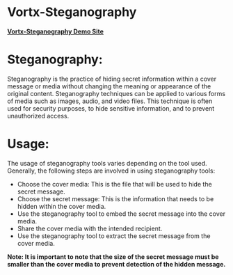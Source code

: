 # Vortx-Steganography
  <a href="https://vortexography.netlify.app" ><b>Vortx-Steganography Demo Site</b></a>
  
# Steganography:

 Steganography is the practice of hiding secret information within a cover message or media without changing the meaning or appearance of the original content. Steganography techniques can be applied to various forms of media such as images, audio, and video files. This technique is often used for security purposes, to hide sensitive information, and to prevent unauthorized access.

# Usage:
The usage of steganography tools varies depending on the tool used. Generally, the following steps are involved in using steganography tools:

- Choose the cover media: This is the file that will be used to hide the secret message.
- Choose the secret message: This is the information that needs to be hidden within the cover media.
- Use the steganography tool to embed the secret message into the cover media.
- Share the cover media with the intended recipient.
- Use the steganography tool to extract the secret message from the cover media.

<b>Note: It is important to note that the size of the secret message must be smaller than the cover media to prevent detection of the hidden message.</b>
